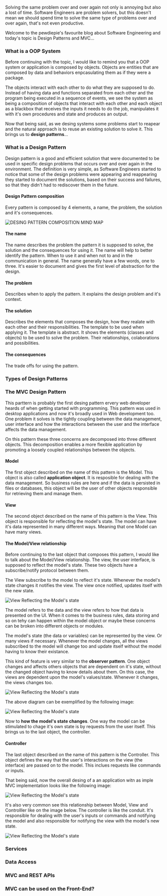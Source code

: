 <div style="text-align: left;">
    <p>
        Solving the same problem over and over again not only is annoying but also a lost of time.
        Software Engineers are problem solvers, but this doesn't mean we should spend time to solve the
        same type of problems over and over again, that's not even productive.
    </p>
    <p>
        Welcome to the pewdiepie's  favourite blog about Software Engineering and today's topic is
        Design Patterns and MVC...
    </p>
    <h3>What is a OOP System</h3>
    <p>
        Before continuing with the topic, I would like to remind you that a OOP system or application
        is composed by objects. Objects are entities that are composed by data and behaviors
        enpcasulating them as if they were a package.
    </p>
    <p>
        The objects interact with each other to do what they are supposed to do. Instead of
        having data and functions separated from each other and the program being
        executed in a sequence of events, we see the system as being a composition of
        objects that interact with each other and each object as a blackbox that receives
        the inputs it needs to do the job, manipulates it with it's own procedures
        and state and produces an output.
    </p>
    <p>
        Now that being said, as we desing systems some problems start to reapear and
        the natural approach is to reuse an existing solution to solve it. This brings
        us to <strong>design patterns</strong>...
    </p>
    <h3>What is a Design Pattern</h3>
    <p>
        Design pattern is a good and efficient solution that were documented to be used in specific design problems that
        occurs over and over again in the environment. The definition is very simple, as Software Engineers started to
        notice that some of the design problems were appearing and reappearing they started to document the solutions,
        based on their success and failures, so that they didn't had to rediscover them in the future.
    </p>
    <h4>Design Pattern composition</h4>
    <p>
        Every pattern is composed by 4 elements, a name, the problem, the solution and it's consequences.
    </p>
    <img class="post-img" src="images/design-patterns-mvc/design-patterns-composition.svg" alt="DESING PATTERN COMPOSITION MIND MAP">
    <h4>The name</h4>
    <p>
        The name describes the problem the pattern it is supposed to solve, the solution and the consequences for using it.
        The name will help to better identify the pattern. When to use it and when not to and in the communication in
        general. The name generally have a few words, one to three. It's easier to document and gives the first level of
        abstraction for the design.
    </p>
    <h4>The problem</h4>
    <p>
        Describes when to apply the pattern. It explains the design problem and it's context.
    </p>
    <h4>The solution</h4>
    <p>
        Describes the elements that composes the design, how they realate with each other and their responsibilities.
        The template to be used when applying it. The template is abstract. It shows the elements (classes and objects)
        to be used to solve the problem. Their relationships, colaborations and possibilities.
    </p>
    <h4>The consequences</h4>
    <p>
        The trade offs for using the pattern.
    </p>
    <h3>Types of Design Patterns</h3>
    <h3>The MVC Design Pattern</h3>
    <p>
        This parttern is probably the first desing pattern ervery web developer heards of
        when getting started with programming. This pattern was used in
        desktop applications and now it's broadly used in Web development too.
        One problem it solves is the tightly coupling between the data management, user interface
        and how the interactions between the user and the interface affects the data management.
    </p>
    <p>
        On this pattern these three concerns are decomposed into three different objects.
        This decomposition enables a more flexible application by promoting a loosely coupled
        relationships between the objects.
    </p>
    <h4>Model</h4>
    <p>
        The first object described on the name of this pattern is the Model. This object
        is also called <strong>application object</strong>. It is resposible for dealing with
        the data management. So business rules are here and if the data is persisted in files
        or databases, this object will be the user of other objects responsible for
        retrieving them and manage them.
    </p>
    <h4>View</h4>
    <p>
        The second object described on the name of this pattern is the View. This object
        is responsible for reflecting the model's state. The model
        can have it's data represented in many different ways. Meaning that one Model
        can have many views.
    </p>
    <h4>The Model/View relationship</h4>
    <p>
        Before continuing to the last object that composes this pattern, I would  like to
        talk about the Model/View relationship. The view, the user interface,
        is supposed to reflect the model's state. These two objects have a subscribe/notify
        protocol between them.
    </p>
    <p>
        The View subscribe to the model to reflect it's state. Whenever the model's state
        changes it notifies the view. The view once notified, updates itself with the
        new state.
    </p>
    <img class="post-img" src="images/design-patterns-mvc/design-patterns-model-view.svg" alt="View Reflecting the Model's state">
    <p>
        The model refers to the data and the view refers to how that data is
        presented on the UI. When it comes to the business rules, data storing and so on
        tehy can happen within the model object or maybe these
        concerns can be broken into different objects or modules.
    </p>
    <p>
        The model's
        state (the data or variables) can be represented by the view. Or
        many views if necessary. Whenever the model changes, all the views subscribed to
        the model will change too and update itself without the model having to know their
        existance.
    </p>
    <p>
        This kind of feature is very similar to the <strong>observer pattern</strong>.
        One object changes and affects others objects that are dependent on it's state,
        without the changed object having to know details about them. On this case,
        the views are dependent upon the model's values/state. Whenever it changes, the
        views changes too.
    </p>
    <img class="post-img" src="images/design-patterns-mvc/design-patterns-model-many-views.svg" alt="View Reflecting the Model's state">
    <p>
        The above diagram can be exemplified by the following image:
    </p>
    <img class="post-img" src="images/design-patterns-mvc/design-patterns-model-many-views-example.svg" alt="View Reflecting the Model's state">
    <p>
        Now to <strong>how the model's state changes</strong>.
        One way the model can be stimulated to chage it's own state is by requests from 
        the user itself. This brings us to the last object, the controller.
    </p>
    <h4>Controller</h4>
    <p>
        The last object described on the name of this pattern is the Controller. This object
        defines the way that the user's  interactions on the view (the interface) are passed
        on to the model. This inclues requests like commands or inputs.
    </p>
    <p>
        That being said, now the overall desing of a an application witn as imple MVC
        implementation looks like the following image:
    </p>
    <img class="post-img" src="images/design-patterns-mvc/design-patterns-model-view-controller.svg" alt="View Reflecting the Model's state">
    <p>
        It's also very common see this relationship between Model, View  and Controlller like on the
        image below. The controller is like the conduit. It's responsible for dealing with the user's
        inputs or commands and notifying the model and also responsible for notifying the view
        with the model's new state.
    </p>
    <img class="post-img" src="images/design-patterns-mvc/design-patterns-model-view-controller-2.svg" alt="View Reflecting the Model's state">
    <h3>Services</h3>
    <h3>Data Access</h3>
    <h3>MVC and REST APIs</h3>
    <h3>MVC can be used on the Front-End?</h3>
</div>